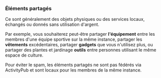 ### Éléments partagés
Ce sont généralement des objets physiques ou des services locaux, échangés ou donnés sans utilisation d'argent.

Par exemple, vous souhaiterez peut-être partager **l'équipement** entre les membres d'une équipe sportive sur la même instance, partager les **vêtements** excédentaires, partager **gadgets** que vous n'utilisez plus, ou partager des plantes et jardinage **outils** entre personnes utilisant le même espace de culture.

Pour éviter le spam, les éléments partagés ne sont pas fédérés via ActivityPub et sont locaux pour les membres de la même instance.
